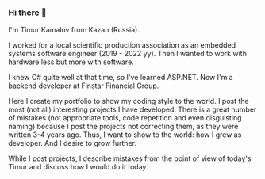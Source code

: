 ### Hi there 👋

I'm Timur Kamalov from Kazan (Russia). 

I worked for a local scientific production association as an embedded systems software engineer (2019 - 2022 yy).
Then I wanted to work with hardware less but more with software. 

I knew C# quite well at that time, so I've learned ASP.NET.
Now I'm a backend developer at Finstar Financial Group.



Here I create my portfolio to show my coding style to the world.
I post the most (not all) interesting projects I have developed.
There is a great number of mistakes (not appropriate tools, code repetition and even disguisting naming) because I post the projects not correcting them, 
as they were written 3-4 years ago.
Thus, I want to show to the world: how I grew as developer. And I desire to grow further.

While I post projects, I describe mistakes from the point of view of today's Timur and discuss how I would do it today.

